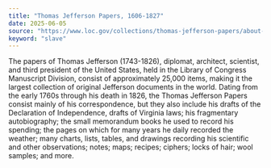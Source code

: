 ```yaml
---
title: "Thomas Jefferson Papers, 1606-1827"
date: 2025-06-05
source: "https://www.loc.gov/collections/thomas-jefferson-papers/about-this-collection/"
keyword: "slave"
---
```


The papers of Thomas Jefferson (1743-1826), diplomat, architect, scientist, and third president of the United States, held in the Library of Congress Manuscript Division, consist of approximately 25,000 items, making it the largest collection of original Jefferson documents in the world. Dating from the early 1760s through his death in 1826, the Thomas Jefferson Papers consist mainly of his correspondence, but they also include his drafts of the Declaration of Independence, drafts of Virginia laws; his fragmentary autobiography; the small memorandum books he used to record his spending; the pages on which for many years he daily recorded the weather; many charts, lists, tables, and drawings recording his scientific and other observations; notes; maps; recipes; ciphers; locks of hair; wool samples; and more.


